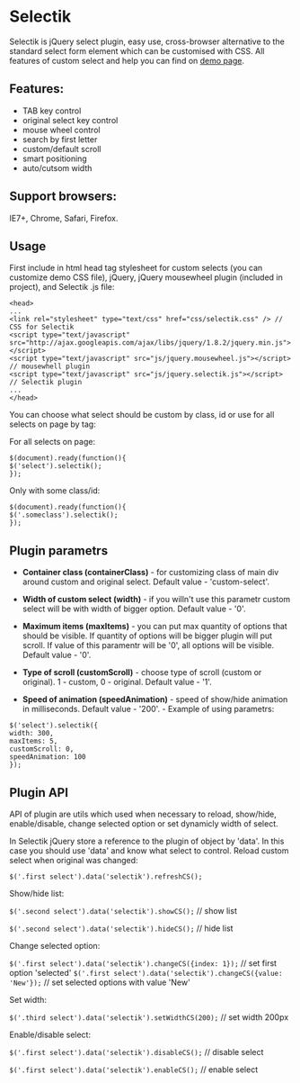 Selectik
========
Selectik is jQuery select plugin, easy use, cross-browser alternative to the standard select form element which can be customised with CSS.
All features of custom select and help you can find on <a href="http://brankub.github.com/selectik">demo page</a>.

Features:
---------
* TAB key control
* original select key control
* mouse wheel control
* search by first letter
* custom/default scroll
* smart positioning
* auto/cutsom width

Support browsers:
-----------------
IE7+, Chrome, Safari, Firefox.

Usage
-----
First include in html head tag stylesheet for custom selects (you can customize demo CSS file), jQuery, jQuery mousewheel plugin (included in project), and Selectik .js file:

```
<head>
...
<link rel="stylesheet" type="text/css" href="css/selectik.css" /> // CSS for Selectik
<script type="text/javascript" src="http://ajax.googleapis.com/ajax/libs/jquery/1.8.2/jquery.min.js"></script>
<script type="text/javascript" src="js/jquery.mousewheel.js"></script> // mousewhell plugin
<script type="text/javascript" src="js/jquery.selectik.js"></script> // Selectik plugin
...
</head>
```

You can choose what select should be custom by class, id or use for all selects on page by tag:

For all selects on page:
```
$(document).ready(function(){
$('select').selectik();
});
```

Only with some class/id:
```
$(document).ready(function(){
$('.someclass').selectik();
});
```

Plugin parametrs
----------------

+ **Container class (containerClass)** - for customizing class of main div around custom and original select. Default value - 'custom-select'.

+ **Width of custom select (width)** - if you willn't use this parametr custom select will be with width of bigger option. Default value - '0'.

+ **Maximum items (maxItems)** - you can put max quantity of options that should be visible. If quantity of options will be bigger plugin will put scroll. If value of this paramentr will be '0', all options will be visible. Default value - '0'.

+ **Type of scroll (customScroll)** - choose type of scroll (custom or original). 1 - custom, 0 - original. Default value - '1'.

+ **Speed of animation (speedAnimation)** - speed of show/hide animation in milliseconds. Default value - '200'.
                                                                                                      - 
Example of using parametrs:
```
$('select').selectik({
width: 300,
maxItems: 5,
customScroll: 0,
speedAnimation: 100
});
```

Plugin API
----------

API of plugin are utils which used when necessary to reload, show/hide, enable/disable, change selected option or set dynamicly width of select.

In Selectik jQuery store a reference to the plugin of object by 'data'. In this case you should use 'data' and know what select to control.
Reload custom select when original was changed:

`$('.first select').data('selectik').refreshCS();`

Show/hide list:

`$('.second select').data('selectik').showCS();` // show list

`$('.second select').data('selectik').hideCS();` // hide list

Change selected option:

`$('.first select').data('selectik').changeCS({index: 1});` // set first option 'selected'
`$('.first select').data('selectik').changeCS({value: 'New'});` // set selected options with value 'New'

Set width:

`$('.third select').data('selectik').setWidthCS(200);` // set width 200px

Enable/disable select:

`$('.first select').data('selectik').disableCS();` // disable select

`$('.first select').data('selectik').enableCS();` // enable select

        
        